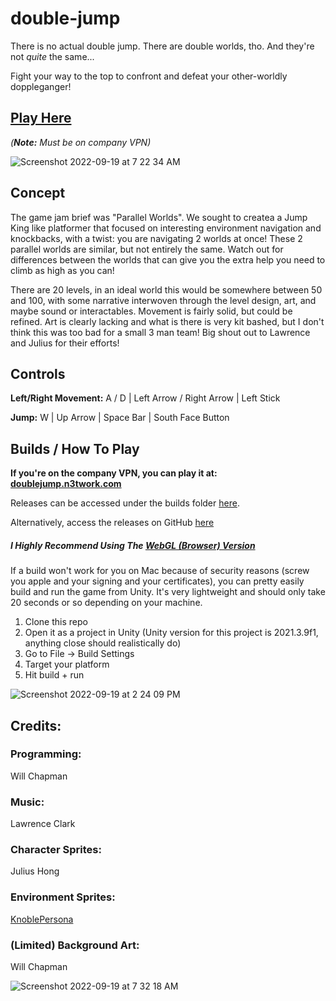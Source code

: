 # double-jump

There is no actual double jump. There are double worlds, tho. And they're not *quite* the same...

Fight your way to the top to confront and defeat your other-worldly doppleganger!

## [Play Here](http://doublejump.n3twork.com)
*(**Note:** Must be on company VPN)*

![Screenshot 2022-09-19 at 7 22 34 AM](https://user-images.githubusercontent.com/107442851/191040618-b9065a45-bd73-417e-8935-dbdf294b585f.png)

## Concept
The game jam brief was "Parallel Worlds". We sought to createa a Jump King like platformer that focused on interesting environment navigation and knockbacks, with a twist: you are navigating 2 worlds at once! These 2 parallel worlds are similar, but not entirely the same. Watch out for differences between the worlds that can give you the extra help you need to climb as high as you can!

There are 20 levels, in an ideal world this would be somewhere between 50 and 100, with some narrative interwoven through the level design, art, and maybe sound or interactables. Movement is fairly solid, but could be refined. Art is clearly lacking and what is there is very kit bashed, but I don't think this was too bad for a small 3 man team! Big shout out to Lawrence and Julius for their efforts! 

## Controls

**Left/Right Movement:** A / D | Left Arrow / Right Arrow | Left Stick

**Jump:** W | Up Arrow | Space Bar | South Face Button

## Builds / How To Play
**If you're on the company VPN, you can play it at: [doublejump.n3twork.com](http://doublejump.n3twork.com)**

Releases can be accessed under the builds folder [here](https://github.com/Will-N3t/double-jump/tree/main/Builds).

Alternatively, access the releases on GitHub [here](https://github.com/Will-N3t/double-jump/tags)

##### I Highly Recommend Using The [WebGL (Browser) Version](https://github.com/Will-N3t/double-jump/releases/tag/WebGL(Browser))

If a build won't work for you on Mac because of security reasons (screw you apple and your signing and your certificates), you can pretty easily build and run the game from Unity. It's very lightweight and should only take 20 seconds or so depending on your machine.
1. Clone this repo
2. Open it as a project in Unity (Unity version for this project is 2021.3.9f1, anything close should realistically do)
3. Go to File -> Build Settings
4. Target your platform
5. Hit build + run

![Screenshot 2022-09-19 at 2 24 09 PM](https://user-images.githubusercontent.com/107442851/191122794-ff66c9d8-c3e4-4f37-bec8-ba1a63ec56d9.png)



## Credits:
### Programming:
Will Chapman

### Music:
Lawrence Clark

### Character Sprites:
Julius Hong

### Environment Sprites:
[KnoblePersona](https://opengameart.org/content/jungle-dirt-background-connecting-tileset-16x16)

### (Limited) Background Art:
Will Chapman


![Screenshot 2022-09-19 at 7 32 18 AM](https://user-images.githubusercontent.com/107442851/191042687-9336f0b0-9d5e-406a-b5b5-97b9b53f4fed.png)
